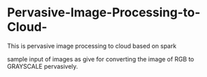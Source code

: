 # Pervasive-Image-Processing-to-Cloud-

This is pervasive image processing to cloud based on spark 

sample input of images as give for converting the image of RGB to GRAYSCALE pervasively.
